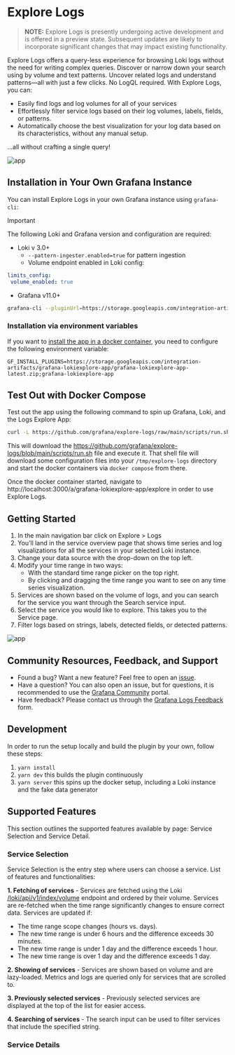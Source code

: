 # Explore Logs

> **__NOTE:__** Explore Logs is presently undergoing active development and is offered in a preview state. Subsequent updates are likely to incorporate significant changes that may impact existing functionality. 

Explore Logs offers a query-less experience for browsing Loki logs without the need for writing complex queries. Discover or narrow down your search using by volume and text patterns. Uncover related logs and understand patterns—all with just a few clicks. No LogQL required. With Explore Logs, you can:

- Easily find logs and log volumes for all of your services
- Effortlessly filter service logs based on their log volumes, labels, fields, or patterns.
- Automatically choose the best visualization for your log data based on its characteristics, without any manual setup.

...all without crafting a single query!

<img src="src/img/service_index.png" alt="app"/>

## Installation in Your Own Grafana Instance

You can install Explore Logs in your own Grafana instance using `grafana-cli`:
> [!IMPORTANT]  
> The following Loki and Grafana version and configuration are required:
> - Loki v 3.0+
>   - `--pattern-ingester.enabled=true` for pattern ingestion
>   -  Volume endpoint enabled in Loki config:
> ```yaml
>limits_config:
>  volume_enabled: true
>```
> - Grafana v11.0+

```sh
grafana-cli --pluginUrl=https://storage.googleapis.com/integration-artifacts/grafana-lokiexplore-app/grafana-lokiexplore-app-latest.zip plugins install grafana-lokiexplore-app
```

### Installation via environment variables

If you want to [install the app in a docker container](https://grafana.com/docs/grafana/latest/setup-grafana/configure-docker/#install-plugins-in-the-docker-container), you need to configure the following environment variable:

```
GF_INSTALL_PLUGINS=https://storage.googleapis.com/integration-artifacts/grafana-lokiexplore-app/grafana-lokiexplore-app-latest.zip;grafana-lokiexplore-app
```

## Test Out with Docker Compose

Test out the app using the following command to spin up Grafana, Loki, and the Logs Explore App:

```sh
curl -L https://github.com/grafana/explore-logs/raw/main/scripts/run.sh | sh
```

This will download the https://github.com/grafana/explore-logs/blob/main/scripts/run.sh file and execute it. That shell file will download some configuration files into your `/tmp/explore-logs` directory and start the docker containers via `docker compose` from there.

Once the docker container started, navigate to http://localhost:3000/a/grafana-lokiexplore-app/explore in order to use Explore Logs.

## Getting Started

1. In the main navigation bar click on Explore > Logs
2. You’ll land in the service overview page that shows time series and log visualizations for all the services in your selected Loki instance.
3. Change your data source with the drop-down on the top left.
4. Modify your time range in two ways:
   - With the standard time range picker on the top right.
   - By clicking and dragging the time range you want to see on any time series visualization.
5. Services are shown based on the volume of logs, and you can search for the service you want through the Search service input.
6. Select the service you would like to explore. This takes you to the Service page.
7. Filter logs based on strings, labels, detected fields, or detected patterns.

<img src="src/img/service_logs.png" alt="app"/>

## Community Resources, Feedback, and Support

- Found a bug? Want a new feature? Feel free to open an [issue](https://github.com/grafana/loki-explore/issues/new).
- Have a question? You can also open an issue, but for questions, it is recommended to use the [Grafana Community](https://community.grafana.com/) portal.
- Have feedback? Please contact us through the [Grafana Logs Feedback](https://docs.google.com/forms/d/e/1FAIpQLSdcnzb0QYBqzp3RkrXIxqYKzDdw8gf0feZkOu4eZSIPyTUY1w/viewform) form.

## Development

In order to run the setup locally and build the plugin by your own, follow these steps:

1. `yarn install` 
2. `yarn dev` this builds the plugin continuously
3. `yarn server` this spins up the docker setup, including a Loki instance and the fake data generator

## Supported Features

This section outlines the supported features available by page: Service Selection and Service Detail.

### Service Selection

Service Selection is the entry step where users can choose a service. List of features and functionalities:

**1. Fetching of services** - Services are fetched using the Loki [/loki/api/v1/index/volume](https://grafana.com/docs/loki/latest/reference/loki-http-api/#query-log-volume) endpoint and ordered by their volume. Services are re-fetched when the time range significantly changes to ensure correct data. Services are updated if:
- The time range scope changes (hours vs. days).
- The new time range is under 6 hours and the difference exceeds 30 minutes.
- The new time range is under 1 day and the difference exceeds 1 hour.
- The new time range is over 1 day and the difference exceeds 1 day.

**2. Showing of services** - Services are shown based on volume and are lazy-loaded. Metrics and logs are queried only for services that are scrolled to.

**3. Previously selected services** - Previously selected services are displayed at the top of the list for easier access.

**4. Searching of services** - The search input can be used to filter services that include the specified string.

### Service Details
